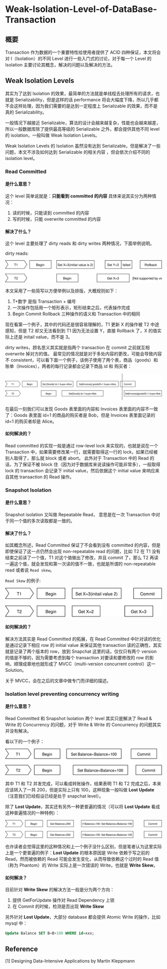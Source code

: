 # Weak-Isolation-Level-of-DataBase-Transaction
## 概要
Transaction 作为数据的一个重要特性给使用者提供了 ACID 四种保证，本文将会对 I（Isolation）的不同 Level 进行一些入门式的讨论，对于每一个 Level 的 Isolation 主要讨论其概念，解决的问题以及解决的方法。

## Weak Isolation Levels
其实为了达到 Isolation 的效果，最简单的方法就是单线程去处理所有的请求，也就是 Serializability，但是这样的话 performance 将会大幅度下降，所以几乎都不会这样处理，因为我们需要的是达到一定程度上 Serializable 的效果，而不是真的 Serializability。

一般情况下越接近 Serializable，算法的设计会越来越复杂，性能也会越来越差，所以一般数据库除了提供最高等级的 Serializable 之外，都会提供其他不同 level 的 isolation，一般叫做 Weak Isolation Levels。

Weak Isolation Levels 的 Isolation 虽然没有达到 Serializable，但是解决了一些问题，本文不涉及如何达到 Serializable 的相关内容 ，但会依次介绍不同的 isolation level。

### Read Committed
#### 是什么意思？
这个 level 简单说就是：**只能看到 committed 的内容**
具体来说其实分为两种情况：
1. 读的时候，只能读到 committed 的内容
2. 写的时候，只能 overwrite committed 的内容

#### 解决了什么？
这个 level 主要处理了 dirty reads 和 dirty writes 两种情况，下面举例说明。

dirty reads:

![dirty_read](https://github.com/ShiKaiWi/ShiKaiWi.github.io/blob/master/resources/isolation-level-of-database-transaction/dirty_read.svg)


本文采用了一些简写以方便举例以及排版，大概规则如下：
1. T+数字 是指 Transaction + 编号
2. 一次操作包括用一个矩形表示，矩形结束之后，代表操作完成
3. Begin Commit Rollback 三种操作的语义和 Transaction 中的相同

现在看第一个例子，其中的代码还是很容易理解的，T1 更新 X 的操作被 T2 中途感知，但是 T2 却又无法看到到 T1 因为无法设置 Y，直接 Rollback 了，X 的值实际上还是 initail value，而不是 3。

dirty writes，顾名思义其实就是指两个 transaction 在 commit 之前就互相 overwrite 掉对方的值。
最常见的情况就是对于多处内容的更改，可能会导致内容不 consistent，可以看下面一个例子，该例子使用了两个表，商品（goods）和账单（Invoices），两者的每行记录都会记录下商品 id 和 购买者：

![dirty_write](https://github.com/ShiKaiWi/ShiKaiWi.github.io/blob/master/resources/isolation-level-of-database-transaction/dirty_write.svg)

在最后一刻我们可以发现 Goods 表里面的内容和 Invoices 表里面的内容不一致了：Goods 表里面 id=1 的商品的购买者是 Bob，但是 Invoices 表里面记录的 id=1 的购买者却是 Alice。

#### 如何解决的？
Read committed 的实现一般是通过 row-level lock 来实现的，也就是说在一个 Transaction 中，如果需要修改某一行，就需要取得这一行的 lock，如果已经被别人取得了，那么就 block 或者 abort。
此外对于 Transaction 中的 Read 的话，为了保证不被 block 住（因为对于数据库来说读操作可能非常多），一般取得 lock 的 transaction 会记录下 initial value，然后依据这个 initial value 来响应来自其他 transaction 的 Read 操作。

### Snapshot Isolation
#### 是什么意思？
Snapshot isolation 又叫做 Repeatable Read， 意思是在一次 Transaction 中对于同一个值的多次读取都是一致的。 
#### 解决了什么？
如其概念所述，Read Committed 保证了不会看到没有 committed 的内容，但是即使保证了这一点仍然会出现 non-repeatable read 的问题，比如 T2 在 T1 没有结束之前读了一个值，T1 对这个值做出了修改，并且 commit 了，那么 T2 再读一遍这个值，就会发现和第一次读的值不一致，也就是所谓的 non-repeatable read 或者说 `Read skew`。

`Read Skew` 的例子:

![read_skew](https://github.com/ShiKaiWi/ShiKaiWi.github.io/blob/master/resources/isolation-level-of-database-transaction/read_skew.svg)

#### 如何解决的？
解决方法其实是 Read Committed 的拓展，在 Read Committed 中针对读的优化是通过记录下相应 row 的 initial value 来保证其他 transaction 读的正确性，其实就是记录了两个版本的 row，放到 Snapchat 这里的话，仅仅只有两个 version 的值是不够的，因为需要考虑到每个 transaction 对要读和要修改的 row 的影响，顺理成章地也就形成了 MVCC（multi-version concurrent control）这一 Solution。

关于 MVCC，会在之后的文章中做专门而详细的描述。

### Isolation level preventing concurrency writing
#### 是什么意思？
Read Committed 和 Snapshot Isolation 两个 level 其实只是解决了 Read & Write 的 Concurrency 的问题，对于 Write & Write 的 Concurrency 的问题其实并没有解决。

看以下的一个例子：

![lost_udpate](https://github.com/ShiKaiWi/ShiKaiWi.github.io/blob/master/resources/isolation-level-of-database-transaction/lost_update.svg)

其中 T1 和 T2 并发完成，可以看成转账操作，结果表明 T1 和 T2 完成之后，本来应该转入了一共 200，但是实际上只有 100，这种现象一般叫做 **Lost Update**（注意我们已经假设已经是处于 snapchat level）。

除了 **Lost Update**，其实还有另外一种更普遍的情况（可以将 **Lost Update** 看成这种普遍情况的一种特例）：

![write_skew](https://github.com/ShiKaiWi/ShiKaiWi.github.io/blob/master/resources/isolation-level-of-database-transaction/write_skew.svg)

也许读者会觉得这里的这种情况和上一个例子没什么区别，但是笔者认为这里实际上是一个更普遍的例子：**Lost Update** 的根本原因是 Write 依赖于写之前的 Read，然而被依赖的 Read 可能会发生变化，从而导致依赖这个过时的 Read 值（称为 Phantom）的 Write 实际上是一次错误的 Write，也就是 **Write Skew**。

#### 如何解决？
目前针对 **Write Skew** 的解决方法一般是分为两个方向：
1. 提供 GetForUpdate 操作对 Read Dependency 上锁
2. 在 Commit 的时候，检测是否出现 **Write Skew**

另外针对 **Lost Update**，大部分 database 都会提供 Atomic Write 的操作，比如 mysql 中：
```sql
Update Balance SET B=B+100 WHERE id=xxx;
```

## Reference
[1] Designing Data-Intensive Applications by Martin Kleppmann
